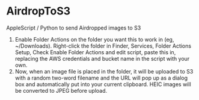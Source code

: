 # AirdropToS3
AppleScript / Python to send Airdropped images to S3

1. Enable Folder Actions on the folder you want this to work in (eg, ~/Downloads). Right-click the folder in Finder, Services, Folder Actions Setup, Check Enable Folder Actions and edit script, paste this in, replacing the AWS credentials and bucket name in the script with your own.
2. Now, when an image file is placed in the folder, it will be uploaded to S3 with a random two-word filename and the URL will pop up as a dialog box and automatically put into your current clipboard. HEIC images will be converted to JPEG before upload.
